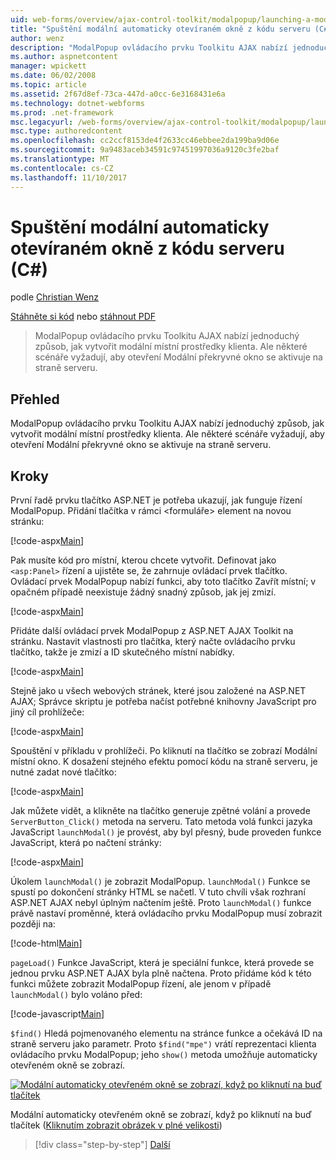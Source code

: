```yaml
---
uid: web-forms/overview/ajax-control-toolkit/modalpopup/launching-a-modal-popup-window-from-server-code-cs
title: "Spuštění modální automaticky otevíraném okně z kódu serveru (C#) | Microsoft Docs"
author: wenz
description: "ModalPopup ovládacího prvku Toolkitu AJAX nabízí jednoduchý způsob, jak vytvořit modální místní prostředky klienta. Ale některé scénáře vyžadují tento t..."
ms.author: aspnetcontent
manager: wpickett
ms.date: 06/02/2008
ms.topic: article
ms.assetid: 2f67d8ef-73ca-447d-a0cc-6e3168431e6a
ms.technology: dotnet-webforms
ms.prod: .net-framework
msc.legacyurl: /web-forms/overview/ajax-control-toolkit/modalpopup/launching-a-modal-popup-window-from-server-code-cs
msc.type: authoredcontent
ms.openlocfilehash: cc2ccf8153de4f2633cc46ebbee2da199ba9d06e
ms.sourcegitcommit: 9a9483aceb34591c97451997036a9120c3fe2baf
ms.translationtype: MT
ms.contentlocale: cs-CZ
ms.lasthandoff: 11/10/2017
---
```

<a name="launching-a-modal-popup-window-from-server-code-c"></a>Spuštění modální automaticky otevíraném okně z kódu serveru (C#)
====================
podle [Christian Wenz](https://github.com/wenz)

[Stáhněte si kód](http://download.microsoft.com/download/2/4/0/24052038-f942-4336-905b-b60ae56f0dd5/ModalPopup1.cs.zip) nebo [stáhnout PDF](http://download.microsoft.com/download/b/6/a/b6ae89ee-df69-4c87-9bfb-ad1eb2b23373/modalpopup1CS.pdf)

> ModalPopup ovládacího prvku Toolkitu AJAX nabízí jednoduchý způsob, jak vytvořit modální místní prostředky klienta. Ale některé scénáře vyžadují, aby otevření Modální překryvné okno se aktivuje na straně serveru.


## <a name="overview"></a>Přehled

ModalPopup ovládacího prvku Toolkitu AJAX nabízí jednoduchý způsob, jak vytvořit modální místní prostředky klienta. Ale některé scénáře vyžadují, aby otevření Modální překryvné okno se aktivuje na straně serveru.

## <a name="steps"></a>Kroky

První řadě prvku tlačítko ASP.NET je potřeba ukazují, jak funguje řízení ModalPopup. Přidání tlačítka v rámci &lt;formuláře&gt; element na novou stránku:

[!code-aspx[Main](launching-a-modal-popup-window-from-server-code-cs/samples/sample1.aspx)]

Pak musíte kód pro místní, kterou chcete vytvořit. Definovat jako `<asp:Panel>` řízení a ujistěte se, že zahrnuje ovládací prvek tlačítko. Ovládací prvek ModalPopup nabízí funkci, aby toto tlačítko Zavřít místní; v opačném případě neexistuje žádný snadný způsob, jak jej zmizí.

[!code-aspx[Main](launching-a-modal-popup-window-from-server-code-cs/samples/sample2.aspx)]

Přidáte další ovládací prvek ModalPopup z ASP.NET AJAX Toolkit na stránku. Nastavit vlastnosti pro tlačítka, který načte ovládacího prvku tlačítko, takže je zmizí a ID skutečného místní nabídky.

[!code-aspx[Main](launching-a-modal-popup-window-from-server-code-cs/samples/sample3.aspx)]

Stejně jako u všech webových stránek, které jsou založené na ASP.NET AJAX; Správce skriptu je potřeba načíst potřebné knihovny JavaScript pro jiný cíl prohlížeče:

[!code-aspx[Main](launching-a-modal-popup-window-from-server-code-cs/samples/sample4.aspx)]

Spouštění v příkladu v prohlížeči. Po kliknutí na tlačítko se zobrazí Modální místní okno. K dosažení stejného efektu pomocí kódu na straně serveru, je nutné zadat nové tlačítko:

[!code-aspx[Main](launching-a-modal-popup-window-from-server-code-cs/samples/sample5.aspx)]

Jak můžete vidět, a klikněte na tlačítko generuje zpětné volání a provede `ServerButton_Click()` metoda na serveru. Tato metoda volá funkci jazyka JavaScript `launchModal()` je provést, aby byl přesný, bude proveden funkce JavaScript, která po načtení stránky:

[!code-aspx[Main](launching-a-modal-popup-window-from-server-code-cs/samples/sample6.aspx)]

Úkolem `launchModal()` je zobrazit ModalPopup. `launchModal()` Funkce se spustí po dokončení stránky HTML se načetl. V tuto chvíli však rozhraní ASP.NET AJAX nebyl úplným načtením ještě. Proto `launchModal()` funkce právě nastaví proměnné, která ovládacího prvku ModalPopup musí zobrazit později na:

[!code-html[Main](launching-a-modal-popup-window-from-server-code-cs/samples/sample7.html)]

`pageLoad()` Funkce JavaScript, která je speciální funkce, která provede se jednou prvku ASP.NET AJAX byla plně načtena. Proto přidáme kód k této funkci můžete zobrazit ModalPopup řízení, ale jenom v případě `launchModal()` bylo voláno před:

[!code-javascript[Main](launching-a-modal-popup-window-from-server-code-cs/samples/sample8.js)]

`$find()` Hledá pojmenovaného elementu na stránce funkce a očekává ID na straně serveru jako parametr. Proto `$find("mpe")` vrátí reprezentaci klienta ovládacího prvku ModalPopup; jeho `show()` metoda umožňuje automaticky otevřeném okně se zobrazí.


[![Modální automaticky otevřeném okně se zobrazí, když po kliknutí na buď tlačítek](launching-a-modal-popup-window-from-server-code-cs/_static/image2.png)](launching-a-modal-popup-window-from-server-code-cs/_static/image1.png)

Modální automaticky otevřeném okně se zobrazí, když po kliknutí na buď tlačítek ([Kliknutím zobrazit obrázek v plné velikosti](launching-a-modal-popup-window-from-server-code-cs/_static/image3.png))

>[!div class="step-by-step"]
[Další](using-modalpopup-with-a-repeater-control-cs.md)
